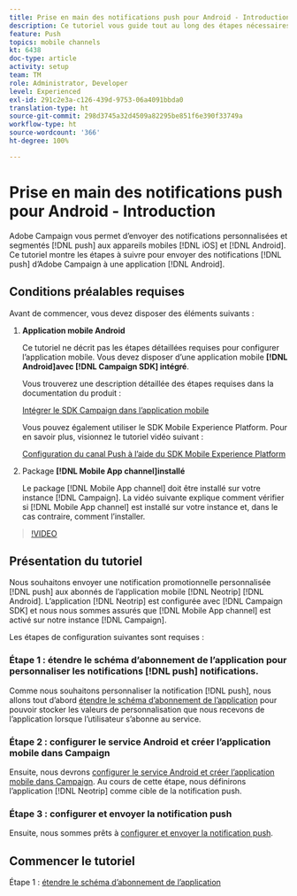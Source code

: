 ```yaml
---
title: Prise en main des notifications push pour Android - Introduction
description: Ce tutoriel vous guide tout au long des étapes nécessaires à l’envoi de notifications push depuis Adobe Campaign et à la réception de ces notifications dans votre application Android.
feature: Push
topics: mobile channels
kt: 6438
doc-type: article
activity: setup
team: TM
role: Administrator, Developer
level: Experienced
exl-id: 291c2e3a-c126-439d-9753-06a4091bbda0
translation-type: ht
source-git-commit: 298d3745a32d4509a82295be851f6e390f33749a
workflow-type: ht
source-wordcount: '366'
ht-degree: 100%

---
```


# Prise en main des notifications push pour Android - Introduction

Adobe Campaign vous permet d’envoyer des notifications personnalisées et segmentés [!DNL push] aux appareils mobiles [!DNL iOS] et [!DNL Android]. Ce tutoriel montre les étapes à suivre pour envoyer des notifications [!DNL push] d’Adobe Campaign à une application [!DNL Android].

## Conditions préalables requises

Avant de commencer, vous devez disposer des éléments suivants :

1) **Application mobile Android**

   Ce tutoriel ne décrit pas les étapes détaillées requises pour configurer l’application mobile. Vous devez disposer d’une application mobile **[!DNL Android]avec [!DNL Campaign SDK] intégré**.

   Vous trouverez une description détaillée des étapes requises dans la documentation du produit :

   [Intégrer le SDK Campaign dans l’application mobile](https://experienceleague.adobe.com/docs/campaign-classic/using/sending-messages/sending-push-notifications/integrating-campaign-sdk-into-the-mobile-application.html?lang=fr)

   Vous pouvez également utiliser le SDK Mobile Experience Platform. Pour en savoir plus, visionnez le tutoriel vidéo suivant :

   [Configuration du canal Push à l’aide du SDK Mobile Experience Platform](https://experienceleague.adobe.com/docs/campaign-classic-learn/tutorials/sending-messages/push-channel/configure-push-using-aep-mobile-sdk.html?lang=fr)

2) Package **[!DNL Mobile App channel]installé**

   Le package [!DNL Mobile App channel] doit être installé sur votre instance [!DNL Campaign]. La vidéo suivante explique comment vérifier si [!DNL Mobile App channel] est installé sur votre instance et, dans le cas contraire, comment l’installer.

>[!VIDEO](https://video.tv.adobe.com/v/326544?quality=12)

## Présentation du tutoriel

Nous souhaitons envoyer une notification promotionnelle personnalisée [!DNL push] aux abonnés de l’application mobile [!DNL Neotrip] [!DNL Android]. L’application [!DNL Neotrip] est configurée avec [!DNL Campaign SDK] et nous nous sommes assurés que [!DNL Mobile App channel] est activé sur notre instance [!DNL Campaign].

Les étapes de configuration suivantes sont requises :

### Étape 1 : étendre le schéma d’abonnement de l’application pour personnaliser les notifications [!DNL push] notifications.

Comme nous souhaitons personnaliser la notification [!DNL push], nous allons tout d’abord [étendre le schéma d’abonnement de l’application](/help/tutorial-getting-started-with-push-notifications-for-android/extending-the-app-subscription-schema.md) pour pouvoir stocker les valeurs de personnalisation que nous recevons de l’application lorsque l’utilisateur s’abonne au service.

### Étape 2 : configurer le service Android et créer l’application mobile dans Campaign

Ensuite, nous devrons [configurer le service Android et créer l’application mobile dans Campaign](/help/tutorial-getting-started-with-push-notifications-for-android/configuring-an-android-service-in-campaign.md). Au cours de cette étape, nous définirons l’application [!DNL Neotrip] comme cible de la notification push.

### Étape 3 : configurer et envoyer la notification push

Ensuite, nous sommes prêts à [configurer et envoyer la notification push](/help/tutorial-getting-started-with-push-notifications-for-android/configuring-and-sending-push-notifications.md).

## Commencer le tutoriel

Étape 1 : [étendre le schéma d’abonnement de l’application](/help/tutorial-getting-started-with-push-notifications-for-android/extending-the-app-subscription-schema.md)
